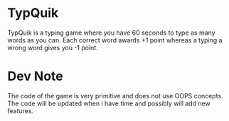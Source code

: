 # TypQuik
TypQuik is a typing game where you have 60 seconds to type as many words as you can. Each correct word awards +1 point whereas a typing a wrong word gives you -1 point.
<br>
<h1>Dev Note</h1>
The code of the game is very primitive and does not use OOPS concepts. The code will be updated when i have time and possibly will add new features.
